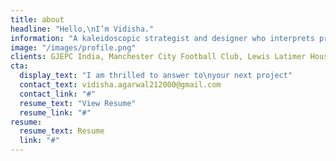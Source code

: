 ```yaml
---
title: about
headline: "Hello,\nI’m Vidisha."
information: "A kaleidoscopic strategist and designer who interprets problems through a dynamic lens, navigating through data to mine hidden insights. She has collaborated with global brands across various industries and disciplines, designing purpose into the pixels."
image: "/images/profile.png"
clients: GJEPC India, Manchester City Football Club, Lewis Latimer House Museum, SVA Masters in Branding Department, Isha Life & more.
cta:
  display_text: "I am thrilled to answer to\nyour next project"
  contact_text: vidisha.agarwal212000@gmail.com
  contact_link: "#"
  resume_text: "View Resume"
  resume_link: "#"
resume:
  resume_text: Resume
  link: "#"
---
```


